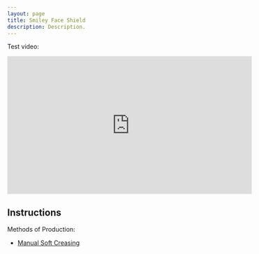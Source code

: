 ```yaml
---
layout: page
title: Smiley Face Shield
description: Description.
---
```


Test video:

<iframe width="560" height="315" src="https://www.youtube.com/embed/Tp1zVKM3T54" frameborder="0" allow="accelerometer; autoplay; encrypted-media; gyroscope; picture-in-picture" allowfullscreen></iframe>

## Instructions

Methods of Production:

* [Manual Soft Creasing](./manual-soft-creasing/)